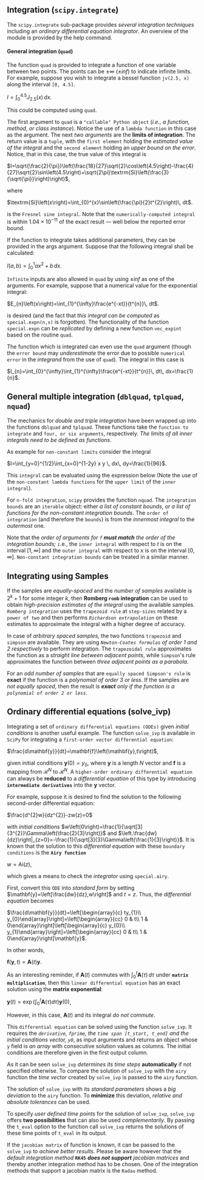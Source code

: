 ## Integration (`scipy.integrate`)

The `scipy.integrate` sub-package provides _several integration techniques_ including an _ordinary differential equation integrator_. An overview of the module is provided by the help command.


#### General integration (`quad`)

The function `quad` is provided to integrate a function of one variable between two points. The points can be $\pm\infty$ ($\pm inf$) to indicate infinite limits. For example, suppose you wish to integrate a bessel function `jv(2.5, x)` along the interval `[0, 4.5]`.

$I=\int_{0}^{4.5}J_{2.5}\left(x\right)\, dx.$

This could be computed using `quad`.

The first argument to `quad` is a `"callable" Python object` (_i.e., a function, method, or class instance_). Notice the use of a `lambda function` in this case as the argument. The next _two arguments_ are the __limits of integration__. The return value is a `tuple`, with the `first element` holding the _estimated value of the integral_ and the `second element` holding an _upper bound on the error_. Notice, that in this case, the true value of this integral is

$I=\sqrt{\frac{2}{\pi}}\left(\frac{18}{27}\sqrt{2}\cos\left(4.5\right)-\frac{4}{27}\sqrt{2}\sin\left(4.5\right)+\sqrt{2\pi}\textrm{Si}\left(\frac{3}{\sqrt{\pi}}\right)\right)$,

where

$\textrm{Si}\left(x\right)=\int_{0}^{x}\sin\left(\frac{\pi}{2}t^{2}\right)\, dt$.

is the `Fresnel sine integral`. Note that the `numerically-computed integral` is within $1.04\times10^{-11}$  of the exact result — well below the reported error bound.

If the function to integrate takes additional parameters, they can be provided in the args argument. Suppose that the following integral shall be calculated:

$I(a,b)=\int_{0}^{1} ax^2+b \, dx$.

`Infinite` inputs are also allowed in `quad` by using $\pm inf$ as one of the arguments. For example, suppose that a numerical value for the exponential integral:

$E_{n}\left(x\right)=\int_{1}^{\infty}\frac{e^{-xt}}{t^{n}}\, dt$.

is desired (and the fact that _this integral can be computed_ as `special.expn(n,x)` is forgotten). The functionality of the function `special.expn` can be _replicated_ by defining a new function `vec_expint` based on the routine `quad`.

The function which is integrated can even use the `quad` argument (though the `error bound` may _underestimate_ the error due to possible `numerical error` in the _integrand_ from the use of `quad`). The integral in this case is

$I_{n}=\int_{0}^{\infty}\int_{1}^{\infty}\frac{e^{-xt}}{t^{n}}\, dt\, dx=\frac{1}{n}$.


## General multiple integration (`dblquad`, `tplquad`, `nquad`)

The mechanics for _double and triple integration_ have been wrapped up into the functions `dblquad` and `tplquad`. These functions take the `function to integrate` and `four, or six arguments`, respectively. _The limits of all inner integrals need to be defined as functions_.

As example for `non-constant limits` consider the integral

$I=\int_{y=0}^{1/2}\int_{x=0}^{1-2y} x y \, dx\, dy=\frac{1}{96}$.

This `integral` can be evaluated using the expression below (Note the use of the `non-constant lambda functions` for the `upper limit` of the `inner integral`).

For `n-fold integration`, `scipy` provides the function `nquad`. The `integration bounds` are an `iterable` object: either _a list of constant bounds_, or _a list of functions for the non-constant integration bounds_. The `order of integration` (and therefore the `bounds`) is from the _innermost integral_ to the _outermost_ one.

Note that the _order of arguments for `f` **must match** the order of the integration bounds; `i`_.e., the `inner integral` with respect to $t$ is on the interval $[1, \infty]$ and the `outer integral` with respect to $x$ is on the interval $[0, \infty]$. `Non-constant integration bounds` can be treated in a similar manner.


## Integrating using Samples

If the samples are _equally-spaced_ and the _number of samples_ available is $2^{k}+1$ for some integer $k$, then __Romberg `romb` integration__ can be used to obtain _high-precision estimates of the integral_ using the available samples. _`Romberg integration`_ uses the `trapezoid rule` at `step-sizes` related by a `power of two` and then performs _`Richardson extrapolation`_ on these estimates to approximate the integral with a higher degree of accuracy.

In case of _arbitrary spaced samples_, the two functions `trapezoid` and `simpson` are available. They are using _`Newton-Coates formulas` of order 1 and 2 respectively_ to perform integration. The `trapezoidal rule` approximates the function as a _straight line between adjacent points_, while `Simpson`'s rule approximates the function between _three adjacent points as a parabola_.

For an _odd number of samples_ that are `equally spaced Simpson's rule` is __exact__ if the function is a _polynomial of order 3 or less_. If the samples are _not equally spaced_, then the result is _**exact** only if the function is a `polynomial of order 2 or less`_.


## Ordinary differential equations (solve_ivp)

Integrating a set of `ordinary differential equations (ODEs)` given _initial conditions_ is another useful example. The function `solve_ivp` is available in `SciPy` for integrating a `first-order vector differential equation`:

$\frac{d\mathbf{y}}{dt}=\mathbf{f}\left(\mathbf{y},t\right)$,

given initial conditions $\mathbf{y}\left(0\right)=y_{0}$, where $\mathbf{y}$ is a length $N$ vector and $\mathbf{f}$ is a mapping from $\mathcal{R}^{N}$ to $\mathcal{R}^{N}$. A `higher-order ordinary differential equation` can always be __reduced__ to a _differential equation_ of this type by introducing __`intermediate derivatives`__ into the $\mathbf{y}$ vector.

For example, suppose it is desired to find the solution to the following second-order differential equation:

$\frac{d^{2}w}{dz^{2}}-zw(z)=0$

with _initial conditions_ $w\left(0\right)=\frac{1}{\sqrt[3]{3^{2}}\Gamma\left(\frac{2}{3}\right)}$ and $\left.\frac{dw}{dz}\right|_{z=0}=-\frac{1}{\sqrt[3]{3}\Gamma\left(\frac{1}{3}\right)}$. It is known that the solution to this _differential equation_ with these `boundary conditions` is the __`Airy function`__

$w=\textrm{Ai}\left(z\right)$,

which gives a means to check the _integrator_ using `special.airy`.

First, convert this `ODE` into _standard form_ by setting $\mathbf{y}=\left[\frac{dw}{dz},w\right]$ and $t=z$. Thus, the _differential equation_ becomes

$\frac{d\mathbf{y}}{dt}=\left[\begin{array}{c} ty_{1}\\ y_{0}\end{array}\right]=\left[\begin{array}{cc} 0 & t\\ 1 & 0\end{array}\right]\left[\begin{array}{c} y_{0}\\ y_{1}\end{array}\right]=\left[\begin{array}{cc} 0 & t\\ 1 & 0\end{array}\right]\mathbf{y}$.

In other words,

$\mathbf{f}\left(\mathbf{y},t\right)=\mathbf{A}\left(t\right)\mathbf{y}$.

As an interesting reminder, if $\mathbf{A}\left(t\right)$ commutes with $\int_{0}^{t}\mathbf{A}\left(\tau\right)\, d\tau$ under __`matrix multiplication`__, then this `linear differential equation` has an exact solution using the __matrix exponential__:

$\mathbf{y}\left(t\right)=\exp\left(\int_{0}^{t}\mathbf{A}\left(\tau\right)d\tau\right)\mathbf{y}\left(0\right)$,

However, in this case, $\mathbf{A}\left(t\right)$ and its integral _do not commute_.

This `differential equation` can be solved using the function `solve_ivp`. It requires the _`derivative`, `fprime`, the `time span [t_start, t_end]` and the initial conditions vector, `y0`_, as input arguments and returns an object whose `y` field is _an array_ with consecutive solution values as columns. The initial conditions are therefore given in the first output column.

As it can be seen `solve_ivp` _determines its time steps_ **automatically** if not specified otherwise. To compare the solution of `solve_ivp` with the `airy` function the _time vector_ created by `solve_ivp` is passed to the `airy` function.

The solution of `solve_ivp` with its _standard parameters_ shows a _big deviation_ to the `airy` function. To __minimize__ this deviation, _relative and absolute tolerances_ can be used.

To specify _user defined time points_ for the solution of `solve_ivp`, `solve_ivp` offers __two possibilities__ that can also be used _complementarily_. By passing the `t_eval` option to the function call `solve_ivp` returns the solutions of these time points of `t_eval` in its output.

If the `jacobian matrix` of function is known, it can be passed to the `solve_ivp` to _achieve better results_. Please be aware however that the _default integration method_ __`RK45`__ _**does not support** jacobian matrices_ and thereby another integration method has to be chosen. One of the integration methods that support a jacobian matrix is the `Radau` method.
